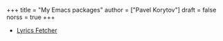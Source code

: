 +++
title = "My Emacs packages"
author = ["Pavel Korytov"]
draft = false
norss = true
+++

-   [Lyrics Fetcher](/packages/lyrics-fetcher)
